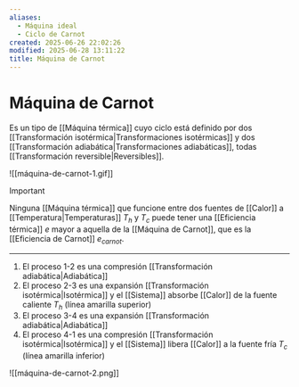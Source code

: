 ```yaml
---
aliases:
  - Máquina ideal
  - Ciclo de Carnot
created: 2025-06-26 22:02:26
modified: 2025-06-28 13:11:22
title: Máquina de Carnot
---
```


# Máquina de Carnot

Es un tipo de [[Máquina térmica]] cuyo ciclo está definido por dos [[Transformación isotérmica|Transformaciones isotérmicas]] y dos [[Transformación adiabática|Transformaciones adiabáticas]], todas [[Transformación reversible|Reversibles]].

![[máquina-de-carnot-1.gif]]

> [!important]
> Ninguna [[Máquina térmica]] que funcione entre dos fuentes de [[Calor]] a [[Temperatura|Temperaturas]] $T_h$ y $T_c$ puede tener una [[Eficiencia térmica]] $e$ mayor a aquella de la [[Máquina de Carnot]], que es la [[Eficiencia de Carnot]] $e_{carnot}$.

---

1. El proceso 1-2 es una compresión [[Transformación adiabática|Adiabática]]
2. El proceso 2-3 es una expansión [[Transformación isotérmica|Isotérmica]] y el [[Sistema]] absorbe [[Calor]] de la fuente caliente $T_h$ (línea amarilla superior)
3. El proceso 3-4 es una expansión [[Transformación adiabática|Adiabática]]
4. El proceso 4-1 es una compresión [[Transformación isotérmica|Isotérmica]] y el [[Sistema]] libera [[Calor]] a la fuente fría $T_c$ (línea amarilla inferior)

![[máquina-de-carnot-2.png]]
